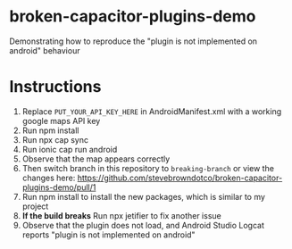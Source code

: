 # broken-capacitor-plugins-demo

Demonstrating how to reproduce the "plugin is not implemented on android" behaviour

# Instructions

1. Replace `PUT_YOUR_API_KEY_HERE` in AndroidManifest.xml with a working google maps API key
1. Run npm install
1. Run npx cap sync
1. Run ionic cap run android
1. Observe that the map appears correctly
1. Then switch branch in this repository to `breaking-branch` or view the changes here: https://github.com/stevebrowndotco/broken-capacitor-plugins-demo/pull/1
1. Run npm install to install the new packages, which is similar to my project
1. **If the build breaks** Run npx jetifier to fix another issue
1. Observe that the plugin does not load, and Android Studio Logcat reports "plugin is not implemented on android"
